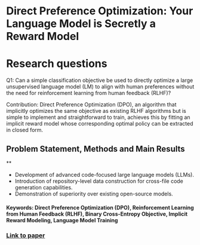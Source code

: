 # Direct Preference Optimization: Your Language Model is Secretly a Reward Model

# Research questions
Q1: Can a simple classification objective be used to directly optimize a large unsupervised language model (LM) to align with human preferences without the need for reinforcement learning from human feedback (RLHF)?

Contribution: Direct Preference Optimization (DPO), an algorithm that implicitly optimizes the same objective as existing RLHF algorithms but is simple to implement and straightforward to train, achieves this by fitting an implicit reward model whose corresponding optimal policy can be extracted in closed form.

## Problem Statement, Methods and Main Results
**
* Development of advanced code-focused large language models (LLMs).
* Introduction of repository-level data construction for cross-file code generation capabilities.
* Demonstration of superiority over existing open-source models.

#### Keywords: Direct Preference Optimization (DPO), Reinforcement Learning from Human Feedback (RLHF), Binary Cross-Entropy Objective, Implicit Reward Modeling, Language Model Training


### [Link to paper](https://arxiv.org/abs/2305.18290v3)
        